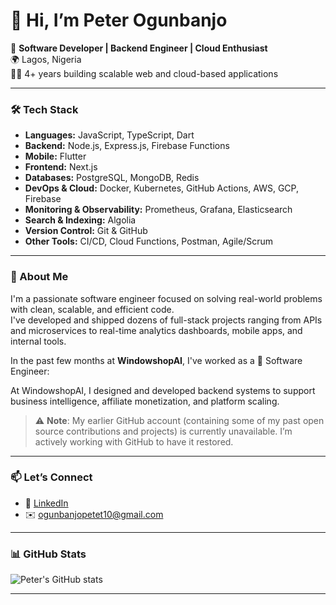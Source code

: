 # 👋 Hi, I’m Peter Ogunbanjo

🚀 **Software Developer | Backend Engineer | Cloud Enthusiast**  
🌍 Lagos, Nigeria  
👨‍💻 4+ years building scalable web and cloud-based applications

---

### 🛠 Tech Stack

- **Languages:** JavaScript, TypeScript, Dart  
- **Backend:** Node.js, Express.js, Firebase Functions  
- **Mobile:** Flutter  
- **Frontend:** Next.js  
- **Databases:** PostgreSQL, MongoDB, Redis  
- **DevOps & Cloud:** Docker, Kubernetes, GitHub Actions, AWS, GCP, Firebase  
- **Monitoring & Observability:** Prometheus, Grafana, Elasticsearch  
- **Search & Indexing:** Algolia  
- **Version Control:** Git & GitHub  
- **Other Tools:** CI/CD, Cloud Functions, Postman, Agile/Scrum

---

### 🧠 About Me

I'm a passionate software engineer focused on solving real-world problems with clean, scalable, and efficient code.  
I've developed and shipped dozens of full-stack projects ranging from APIs and microservices to real-time analytics dashboards, mobile apps, and internal tools.

In the past few months at **WindowshopAI**, I've worked as a 💼 Software Engineer:

At WindowshopAI, I designed and developed backend systems to support business intelligence, affiliate monetization, and platform scaling.

> ⚠️ **Note**: My earlier GitHub account  (containing some of my past open source contributions and projects) is currently unavailable. I’m actively working with GitHub to have it restored.

---

### 📫 Let’s Connect

- 💼 [LinkedIn](www.linkedin.com/in/peter-ogunbanjo-37226135a)  
- ✉️ ogunbanjopetet10@gmail.com  

---

### 📊 GitHub Stats

![Peter's GitHub stats](https://github-readme-stats.vercel.app/api?username=yourgithubusername&show_icons=true&theme=tokyonight)

---
